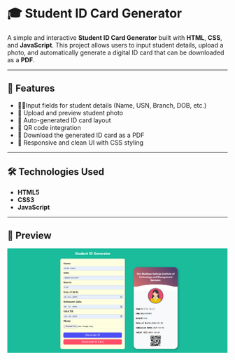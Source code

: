 # 🎓 Student ID Card Generator

A simple and interactive **Student ID Card Generator** built with **HTML**, **CSS**, and **JavaScript**. This project allows users to input student details, upload a photo, and automatically generate a digital ID card that can be downloaded as a **PDF**.

---
## 🚀 Features

- 🧍‍♀️Input fields for student details (Name, USN, Branch, DOB, etc.)  
- 📸 Upload and preview student photo  
- 🪪 Auto-generated ID card layout  
- 🔲 QR code integration
- 💾 Download the generated ID card as a PDF
- 🎨 Responsive and clean UI with CSS styling  

---

## 🛠️ Technologies Used

- **HTML5**  
- **CSS3**  
- **JavaScript**

---
  
## 📸 Preview
![output Image](https://github.com/Krithikulal13/Student-ID-Card-Generator/blob/main/Output%20Image%20.png)
